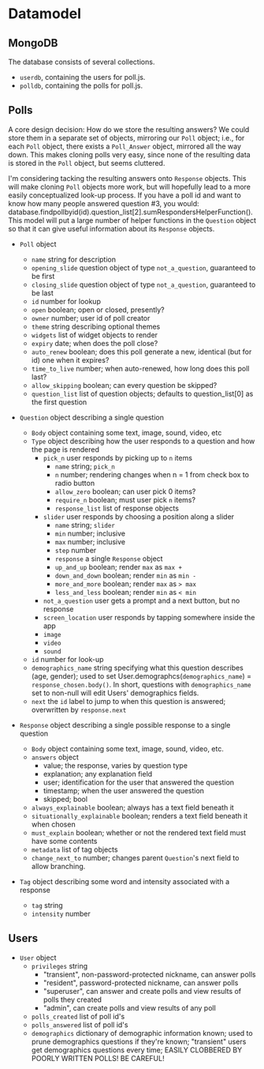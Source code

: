 Datamodel
=========

MongoDB
---------
The database consists of several collections.

* `userdb`, containing the users for poll.js.
* `polldb`, containing the polls for poll.js.


Polls
---------

A core design decision: How do we store the resulting answers? We could store them in a separate set of objects, mirroring our `Poll` object; i.e., for each `Poll` object, there exists a `Poll_Answer` object, mirrored all the way down. This makes cloning polls very easy, since none of the resulting data is stored in the `Poll` object, but seems cluttered.

I'm considering tacking the resulting answers onto `Response` objects. This will make cloning `Poll` objects more work, but will hopefully lead to a more easily conceptualized look-up process. If you have a poll id and want to know how many people answered question #3, you would: database.findpollbyid(id).question_list[2].sumRespondersHelperFunction(). This model will put a large number of helper functions in the `Question` object so that it can give useful information about its `Response` objects.

* `Poll` object
	* `name` string for description
	* `opening_slide` question object of type `not_a_question`, guaranteed to be first
	* `closing_slide` question object of type `not_a_question`, guaranteed to be last
	* `id` number for lookup
	* `open` boolean; open or closed, presently?
	* `owner` number; user id of poll creator
	* `theme` string describing optional themes
	* `widgets` list of widget objects to render
	* `expiry` date; when does the poll close?
	* `auto_renew` boolean; does this poll generate a new, identical (but for id) one when it expires?
	* `time_to_live` number; when auto-renewed, how long does this poll last?
	* `allow_skipping` boolean; can every question be skipped?
	* `question_list` list of question objects; defaults to question_list[0] as the first question

* `Question` object describing a single question
	* `Body` object containing some text, image, sound, video, etc
	* `Type` object describing how the user responds to a question and how the page is rendered
		* `pick_n` user responds by picking up to `n` items
			* `name` string; `pick_n`
			* `n` number; rendering changes when n = 1 from check box to radio button
			* `allow_zero` boolean; can user pick 0 items?
			* `require_n` boolean; must user pick `n` items?
			* `response_list` list of response objects
		* `slider` user responds by choosing a position along a slider
			* `name` string; `slider`
			* `min` number; inclusive
			* `max` number; inclusive
			* `step` number
			* `response` a single `Response` object
			* `up_and_up` boolean; render `max` as `max +`
			* `down_and_down` boolean; render `min` as `min -`
			* `more_and_more` boolean; render `max` as `> max`
			* `less_and_less` boolean; render `min` as `< min`
		* `not_a_question` user gets a prompt and a next button, but no response
		* `screen_location` user responds by tapping somewhere inside the app
		* `image`
		* `video`
		* `sound`
	* `id` number for look-up
	* `demographics_name` string specifying what this question describes (age, gender); used to set User.demographcs(`demographics_name`) = `response_chosen.body()`. In short, questions with `demographics_name` set to non-null will edit Users' demographics fields. 
	* `next` the `id` label to jump to when this question is answered; overwritten by `response.next`

* `Response` object describing a single possible response to a single question
	* `Body` object containing some text, image, sound, video, etc.
	* `answers` object
		* value; the response, varies by question type
		* explanation; any explanation field
		* user; identification for the user that answered the question
		* timestamp; when the user answered the question
		* skipped; bool
	* `always_explainable` boolean; always has a text field beneath it
	* `situationally_explainable` boolean; renders a text field beneath it when chosen
	* `must_explain` boolean; whether or not the rendered text field must have some contents
	* `metadata` list of tag objects
	* `change_next_to` number; changes parent `Question`'s next field to allow branching.

* `Tag` object describing some word and intensity associated with a response
	* `tag` string
	* `intensity` number

Users
------
* `User` object
	* `privileges` string
		* "transient", non-password-protected nickname, can answer polls
		* "resident", password-protected nickname, can answer polls
		* "superuser", can answer and create polls and view results of polls they created
		* "admin", can create polls and view results of any poll
	* `polls_created` list of poll id's
	* `polls_answered` list of poll id's
	* `demographics` dictionary of demographic information known; used to prune demographics questions if they're known; "transient" users get demographics questions every time; EASILY CLOBBERED BY POORLY WRITTEN POLLS! BE CAREFUL!